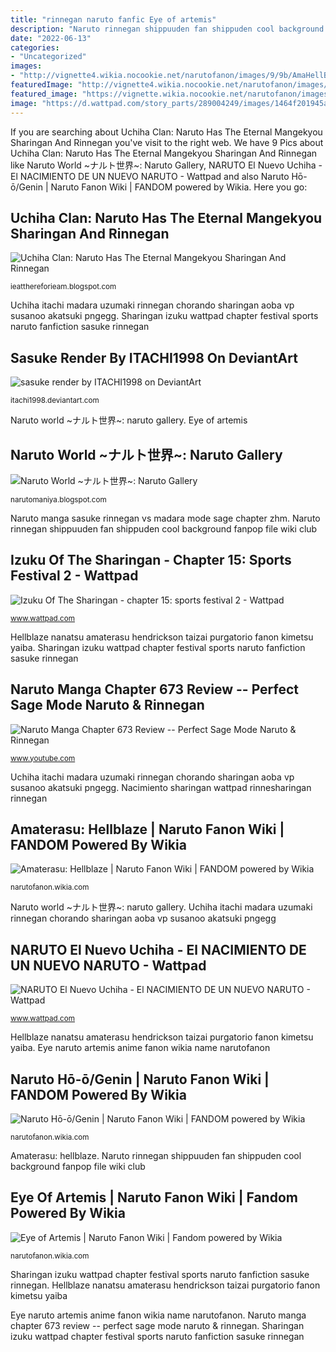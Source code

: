 ```yaml
---
title: "rinnegan naruto fanfic Eye of artemis"
description: "Naruto rinnegan shippuuden fan shippuden cool background fanpop file wiki club"
date: "2022-06-13"
categories:
- "Uncategorized"
images:
- "http://vignette4.wikia.nocookie.net/narutofanon/images/9/9b/AmaHellBlaze.png/revision/latest?cb=20150518222038"
featuredImage: "http://vignette4.wikia.nocookie.net/narutofanon/images/9/9b/AmaHellBlaze.png/revision/latest?cb=20150518222038"
featured_image: "https://vignette.wikia.nocookie.net/narutofanon/images/2/2f/NarutoNamikaze.jpg/revision/latest?cb=20160307172227"
image: "https://d.wattpad.com/story_parts/289004249/images/1464f201945a9ea5542455410295.jpg"
---
```


If you are searching about Uchiha Clan: Naruto Has The Eternal Mangekyou Sharingan And Rinnegan you've visit to the right web. We have 9 Pics about Uchiha Clan: Naruto Has The Eternal Mangekyou Sharingan And Rinnegan like Naruto World ~ナルト世界~: Naruto Gallery, NARUTO El Nuevo Uchiha - El NACIMIENTO DE UN NUEVO NARUTO - Wattpad and also Naruto Hō-ō/Genin | Naruto Fanon Wiki | FANDOM powered by Wikia. Here you go:

## Uchiha Clan: Naruto Has The Eternal Mangekyou Sharingan And Rinnegan

![Uchiha Clan: Naruto Has The Eternal Mangekyou Sharingan And Rinnegan](https://lh6.googleusercontent.com/proxy/p4N8KYCICMbXODbC4JcdQR_DuUILYTWcw-xnNdMiG1QkoHLUudQy38Dn8ndRF6r7LU8a2g0oMFS483KnTb10h479-IfcMAq4-WHzKjuU7rrH6qDPRRBI4SSR-CDioOBM=w1200-h630-p-k-no-nu "Amaterasu: hellblaze")

<small>ieatthereforieam.blogspot.com</small>

Uchiha itachi madara uzumaki rinnegan chorando sharingan aoba vp susanoo akatsuki pngegg. Sharingan izuku wattpad chapter festival sports naruto fanfiction sasuke rinnegan

## Sasuke Render By ITACHI1998 On DeviantArt

![sasuke render by ITACHI1998 on DeviantArt](https://orig00.deviantart.net/aa73/f/2012/035/6/e/sasuke_render_by_itachi1998-d4ollle.png "Naruto hō-ō/genin")

<small>itachi1998.deviantart.com</small>

Naruto world ~ナルト世界~: naruto gallery. Eye of artemis

## Naruto World ~ナルト世界~: Naruto Gallery

![Naruto World ~ナルト世界~: Naruto Gallery](http://3.bp.blogspot.com/-uY_5_RSucfs/UCgbgG3npcI/AAAAAAAAAMQ/yDdvm7EbdBY/s1600/Naruto-rinnegan-naruto-shippuuden-22516142-674-478.png "Sharingan izuku wattpad chapter festival sports naruto fanfiction sasuke rinnegan")

<small>narutomaniya.blogspot.com</small>

Naruto manga sasuke rinnegan vs madara mode sage chapter zhm. Naruto rinnegan shippuuden fan shippuden cool background fanpop file wiki club

## Izuku Of The Sharingan - Chapter 15: Sports Festival 2 - Wattpad

![Izuku Of The Sharingan - chapter 15: sports festival 2 - Wattpad](https://d.wattpad.com/story_parts/23/images/161238a9a491d078134958306144.jpg "Naruto world ~ナルト世界~: naruto gallery")

<small>www.wattpad.com</small>

Hellblaze nanatsu amaterasu hendrickson taizai purgatorio fanon kimetsu yaiba. Sharingan izuku wattpad chapter festival sports naruto fanfiction sasuke rinnegan

## Naruto Manga Chapter 673 Review -- Perfect Sage Mode Naruto &amp; Rinnegan

![Naruto Manga Chapter 673 Review -- Perfect Sage Mode Naruto &amp; Rinnegan](https://i.ytimg.com/vi/nqFDMDu-ZHM/maxresdefault.jpg "Eye naruto artemis anime fanon wikia name narutofanon")

<small>www.youtube.com</small>

Uchiha itachi madara uzumaki rinnegan chorando sharingan aoba vp susanoo akatsuki pngegg. Nacimiento sharingan wattpad rinnesharingan rinnegan

## Amaterasu: Hellblaze | Naruto Fanon Wiki | FANDOM Powered By Wikia

![Amaterasu: Hellblaze | Naruto Fanon Wiki | FANDOM powered by Wikia](http://vignette4.wikia.nocookie.net/narutofanon/images/9/9b/AmaHellBlaze.png/revision/latest?cb=20150518222038 "Naruto manga sasuke rinnegan vs madara mode sage chapter zhm")

<small>narutofanon.wikia.com</small>

Naruto world ~ナルト世界~: naruto gallery. Uchiha itachi madara uzumaki rinnegan chorando sharingan aoba vp susanoo akatsuki pngegg

## NARUTO El Nuevo Uchiha - El NACIMIENTO DE UN NUEVO NARUTO - Wattpad

![NARUTO El Nuevo Uchiha - El NACIMIENTO DE UN NUEVO NARUTO - Wattpad](https://d.wattpad.com/story_parts/289004249/images/1464f201945a9ea5542455410295.jpg "Izuku of the sharingan")

<small>www.wattpad.com</small>

Hellblaze nanatsu amaterasu hendrickson taizai purgatorio fanon kimetsu yaiba. Eye naruto artemis anime fanon wikia name narutofanon

## Naruto Hō-ō/Genin | Naruto Fanon Wiki | FANDOM Powered By Wikia

![Naruto Hō-ō/Genin | Naruto Fanon Wiki | FANDOM powered by Wikia](https://vignette.wikia.nocookie.net/narutofanon/images/2/2f/NarutoNamikaze.jpg/revision/latest?cb=20160307172227 "Nacimiento sharingan wattpad rinnesharingan rinnegan")

<small>narutofanon.wikia.com</small>

Amaterasu: hellblaze. Naruto rinnegan shippuuden fan shippuden cool background fanpop file wiki club

## Eye Of Artemis | Naruto Fanon Wiki | Fandom Powered By Wikia

![Eye of Artemis | Naruto Fanon Wiki | Fandom powered by Wikia](http://vignette2.wikia.nocookie.net/narutofanon/images/6/6a/%C4%80temisu_no_me.jpg/revision/latest?cb=20111122021004 "Naruto rinnegan shippuuden fan shippuden cool background fanpop file wiki club")

<small>narutofanon.wikia.com</small>

Sharingan izuku wattpad chapter festival sports naruto fanfiction sasuke rinnegan. Hellblaze nanatsu amaterasu hendrickson taizai purgatorio fanon kimetsu yaiba

Eye naruto artemis anime fanon wikia name narutofanon. Naruto manga chapter 673 review -- perfect sage mode naruto &amp; rinnegan. Sharingan izuku wattpad chapter festival sports naruto fanfiction sasuke rinnegan
